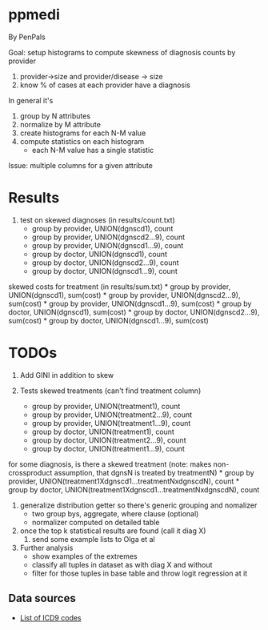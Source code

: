 ppmedi
======

By PenPals

Goal: setup histograms to compute skewness of diagnosis counts by provider

1. provider->size and provider/disease -> size
1. know % of cases at each provider have a diagnosis


In general it's

1. group by N attributes
1. normalize by M attribute
1. create histograms for each N-M value
1. compute statistics on each histogram
    * each N-M value has a single statistic

Issue: multiple columns for a given attribute

Results
=======
1. test on
  skewed diagnoses (in results/count.txt)
    * group by provider, UNION(dgnscd1), count
    * group by provider, UNION(dgnscd2...9), count
    * group by provider, UNION(dgnscd1...9), count
    * group by doctor, UNION(dgnscd1), count
    * group by doctor, UNION(dgnscd2...9), count
    * group by doctor, UNION(dgnscd1...9), count

  skewed costs for treatment (in results/sum.txt)
    * group by provider, UNION(dgnscd1), sum(cost)
    * group by provider, UNION(dgnscd2...9), sum(cost)
    * group by provider, UNION(dgnscd1...9), sum(cost)
    * group by doctor, UNION(dgnscd1), sum(cost)
    * group by doctor, UNION(dgnscd2...9), sum(cost)
    * group by doctor, UNION(dgnscd1...9), sum(cost)


TODOs
=======

1. Add GINI in addition to skew

1. Tests
  skewed treatments (can't find treatment column)
    * group by provider, UNION(treatment1), count
    * group by provider, UNION(treatment2...9), count
    * group by provider, UNION(treatment1...9), count
    * group by doctor, UNION(treatment1), count
    * group by doctor, UNION(treatment2...9), count
    * group by doctor, UNION(treatment1...9), count

  for some diagnosis, is there a skewed treatment
  (note: makes non-crossproduct assumption, that dgnsN is treated by treatmentN)
    * group by provider, UNION(treatment1Xdgnscd1...treatmentNxdgnscdN), count
    * group by doctor, UNION(treatment1Xdgnscd1...treatmentNxdgnscdN), count

1. generalize distribution getter so there's generic grouping and nomalizer
    * two group bys, aggregate, where clause (optional)
    * normalizer computed on detailed table
2. once the top k statistical results are found (call it diag X)
    1. send some example lists to Olga et al
3. Further analysis
    * show examples of the extremes
    * classify all tuples in dataset as  with diag X and without
    * filter for those tuples in base table and throw logit regression at it

Data sources
-------

* [List of ICD9 codes](https://www.section111.cms.hhs.gov/MRA/help/icd9.dx.codes.htm)
